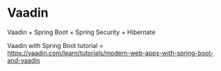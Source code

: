 # Vaadin
Vaadin + Spring Boot + Spring Security + Hibernate

Vaadin with Spring Boot tutorial = https://vaadin.com/learn/tutorials/modern-web-apps-with-spring-boot-and-vaadin

